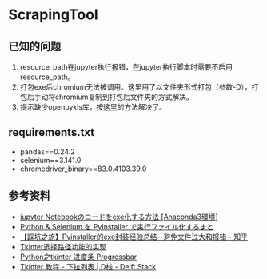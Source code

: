 # ScrapingTool
## 已知的问题
1. resource_path在jupyter执行报错，在jupyter执行脚本时需要不启用resource_path。
2. 打包exe后chromium无法被调用。这里用了以文件夹形式打包（参数-D），打包后手动将chromium复制到打包后文件夹的方式解决。
3. 提示缺少openpyxls库，按[这里](https://blog.csdn.net/weixin_30907523/article/details/102154787)的方法解决了。

## requirements.txt
- pandas==0.24.2
- selenium==3.141.0
- chromedriver_binary==83.0.4103.39.0

## 参考资料
- [jupyter Notebookのコードをexe化する方法 [Anaconda3環境]](https://nprogram.hatenablog.com/entry/2019/10/21/110326)
- [Python & Selenium を PyInstaller で実行ファイル化するまと](https://www.zacoding.com/post/python-selenium-pyinstaller/)
- [【踩坑之旅】Pyinstaller的exe封装经验总结--避免文件过大和报错 - 知乎](https://zhuanlan.zhihu.com/p/144621033)
- [Tkinter选择路径功能的实现](https://blog.csdn.net/zjiang1994/article/details/53513377)
- [Python之tkinter 进度条 Progressbar](https://blog.csdn.net/qq_44168690/article/details/105092516)
- [Tkinter 教程 - 下拉列表 | D栈 - Delft Stack](https://www.delftstack.com/zh/tutorial/tkinter-tutorial/tkinter-combobox/)
